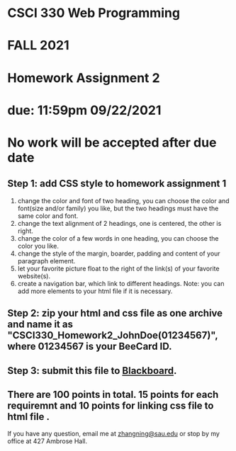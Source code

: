 # CSCI 330 Web Programming
# FALL 2021
# Homework Assignment 2
# due: 11:59pm 09/22/2021
# No work will be accepted after due date

## Step 1: add CSS style to homework assignment 1
1. change the color and font of two heading, you can choose the color and font(size and/or family) you like, but the two headings must have the same color and font.
2. change the text alignment of 2 headings, one is centered, the other is right.
3. change the color of a few words in one heading, you can choose the color you like.
4. change the style of the margin, boarder, padding and content of your paragraph element.
5. let your favorite picture float to the right of the link(s) of your favorite website(s).
6. create a navigation bar, which link to different headings. 
Note: you can add more elements to your html file if it is necessary.

## Step 2: zip your html and css file as one archive and name it as "CSCI330_Homework2_JohnDoe(01234567)", where 01234567 is your BeeCard ID.
## Step 3: submit this file to [Blackboard](https://blackboard.sau.edu/webapps/login/).

## There are 100 points in total. 15 points for each requiremnt and 10 points for linking css file to html file .

If you have any question, email me at zhangning@sau.edu or stop by my office at 427 Ambrose Hall.
